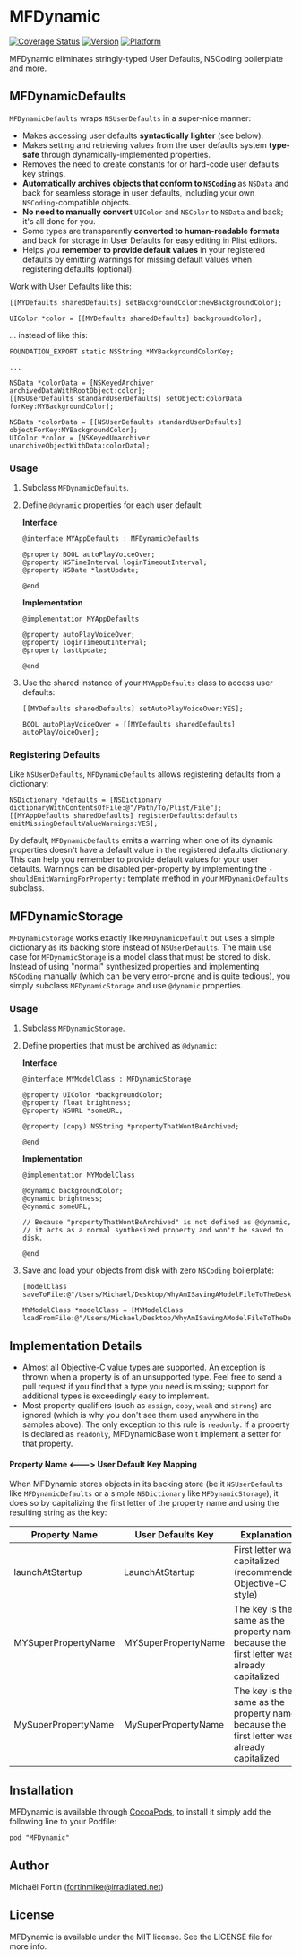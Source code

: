 # MFDynamic

[![Coverage Status](https://coveralls.io/repos/fortinmike/MFDynamic/badge.png?branch=master)](https://coveralls.io/r/fortinmike/MFDynamic?branch=master)
[![Version](http://cocoapod-badges.herokuapp.com/v/MFDynamic/badge.png)](http://cocoadocs.org/docsets/MFDynamic)
[![Platform](http://cocoapod-badges.herokuapp.com/p/MFDynamic/badge.png)](http://cocoadocs.org/docsets/MFDynamic)

MFDynamic eliminates stringly-typed User Defaults, NSCoding boilerplate and more.

## MFDynamicDefaults

`MFDynamicDefaults` wraps `NSUserDefaults` in a super-nice manner:

- Makes accessing user defaults **syntactically lighter** (see below).
- Makes setting and retrieving values from the user defaults system **type-safe** through dynamically-implemented properties.
- Removes the need to create constants for or hard-code user defaults key strings.
- **Automatically archives objects that conform to `NSCoding`** as `NSData` and back for seamless storage in user defaults, including your own `NSCoding`-compatible objects.
- **No need to manually convert** `UIColor` and `NSColor` to `NSData` and back; it's all done for you.
- Some types are transparently **converted to human-readable formats** and back for storage in User Defaults for easy editing in Plist editors.
- Helps you **remember to provide default values** in your registered defaults by emitting warnings for missing default values when registering defaults (optional).

Work with User Defaults like this:

```
[[MYDefaults sharedDefaults] setBackgroundColor:newBackgroundColor];

UIColor *color = [[MYDefaults sharedDefaults] backgroundColor];
```

... instead of like this:


```
FOUNDATION_EXPORT static NSString *MYBackgroundColorKey;

...

NSData *colorData = [NSKeyedArchiver archivedDataWithRootObject:color];
[[NSUserDefaults standardUserDefaults] setObject:colorData forKey:MYBackgroundColor];

NSData *colorData = [[NSUserDefaults standardUserDefaults] objectForKey:MYBackgroundColor];
UIColor *color = [NSKeyedUnarchiver unarchiveObjectWithData:colorData];
```

### Usage

1. Subclass `MFDynamicDefaults`.
2. Define `@dynamic` properties for each user default:

	**Interface**
	
	```
	@interface MYAppDefaults : MFDynamicDefaults
	
	@property BOOL autoPlayVoiceOver;
	@property NSTimeInterval loginTimeoutInterval;
	@property NSDate *lastUpdate;
		
	@end
	```
	
	**Implementation**
	
	```
	@implementation MYAppDefaults
	
	@property autoPlayVoiceOver;
	@property loginTimeoutInterval;
	@property lastUpdate;
	
	@end
	```
	
3. Use the shared instance of your `MYAppDefaults` class to access user defaults:

	```
	[[MYDefaults sharedDefaults] setAutoPlayVoiceOver:YES];
	
	BOOL autoPlayVoiceOver = [[MYDefaults sharedDefaults] autoPlayVoiceOver];
	```

### Registering Defaults

Like `NSUserDefaults`, `MFDynamicDefaults` allows registering defaults from a dictionary:

```
NSDictionary *defaults = [NSDictionary dictionaryWithContentsOfFile:@"/Path/To/Plist/File"];
[[MYAppDefaults sharedDefaults] registerDefaults:defaults emitMissingDefaultValueWarnings:YES];
```

By default, `MFDynamicDefaults` emits a warning when one of its dynamic properties doesn't have a default value in the registered defaults dictionary. This can help you remember to provide default values for your user defaults. Warnings can be disabled per-property by implementing the `-shouldEmitWarningForProperty:` template method in your `MFDynamicDefaults` subclass.

## MFDynamicStorage

`MFDynamicStorage` works exactly like `MFDynamicDefault` but uses a simple dictionary as its backing store instead of `NSUserDefaults`. The main use case for `MFDynamicStorage` is a model class that must be stored to disk. Instead of using "normal" synthesized properties and implementing `NSCoding` manually (which can be very error-prone and is quite tedious), you simply subclass `MFDynamicStorage` and use `@dynamic` properties.

### Usage

1. Subclass `MFDynamicStorage`.
2. Define properties that must be archived as `@dynamic`:

	**Interface**
	
	```
	@interface MYModelClass : MFDynamicStorage
	
	@property UIColor *backgroundColor;
	@property float brightness;
	@property NSURL *someURL;
	
	@property (copy) NSString *propertyThatWontBeArchived;
	
	@end
	```
	
	**Implementation**
	
	```
	@implementation MYModelClass
	
	@dynamic backgroundColor;
	@dynamic brightness;
	@dynamic someURL;
	
	// Because "propertyThatWontBeArchived" is not defined as @dynamic,
	// it acts as a normal synthesized property and won't be saved to disk.
	
	@end
	```

3. Save and load your objects from disk with zero `NSCoding` boilerplate:

	```
	[modelClass saveToFile:@"/Users/Michael/Desktop/WhyAmISavingAModelFileToTheDesktop"];
	
	MYModelClass *modelClass = [MYModelClass loadFromFile:@"/Users/Michael/Desktop/WhyAmISavingAModelFileToTheDesktop"];
	```

## Implementation Details

- Almost all [Objective-C value types](https://developer.apple.com/library/mac/#documentation/Cocoa/Conceptual/ObjCRuntimeGuide/Articles/ocrtTypeEncodings.html#//apple_ref/doc/uid/TP40008048-CH100) are supported. An exception is thrown when a property is of an unsupported type. Feel free to send a pull request if you find that a type you need is missing; support for additional types is exceedingly easy to implement.
- Most property qualifiers (such as `assign`, `copy`, `weak` and `strong`) are ignored (which is why you don't see them used anywhere in the samples above). The only exception to this rule is `readonly`. If a property is declared as `readonly`, MFDynamicBase won't implement a setter for that property.


#### Property Name <---> User Default Key Mapping

When MFDynamic stores objects in its backing store (be it `NSUserDefaults` like `MFDynamicDefaults` or a simple `NSDictionary` like `MFDynamicStorage`), it does so by capitalizing the first letter of the property name and using the resulting string as the key:

Property Name | User Defaults Key | Explanation
--------------|-------------------|-----
launchAtStartup | LaunchAtStartup | First letter was capitalized (recommended Objective-C style)
MYSuperPropertyName | MYSuperPropertyName | The key is the same as the property name because the first letter was already capitalized
MySuperPropertyName | MySuperPropertyName | The key is the same as the property name because the first letter was already capitalized

## Installation

MFDynamic is available through [CocoaPods](http://cocoapods.org), to install
it simply add the following line to your Podfile:

    pod "MFDynamic"

## Author

Michaël Fortin (fortinmike@irradiated.net)

## License

MFDynamic is available under the MIT license. See the LICENSE file for more info.

